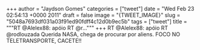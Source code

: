 
+++
author = "Jaydson Gomes"
categories = ["tweet"]
date = "Wed Feb 23 02:54:13 +0000 2011"
draft = false
image = "{TWEET_IMAGE}"
slug = "5048a7693df031a03f91ed90fdff4c12d0b9ec5b"
tags = ["tweet"]
title = """RT @Alelex88: apóio RT @r..."""
+++
RT @Alelex88: apóio RT @rodlouzada Querida NASA, chega de procurar por aliens. FOCO NO TELETRANSPORTE, CACETE!!
